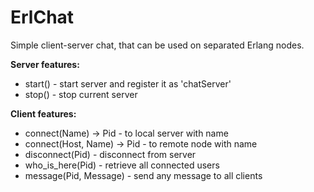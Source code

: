 # ErlChat

Simple client-server chat, that can be used on separated Erlang nodes.

**Server features:**

- start() - start server and register it as 'chatServer'
- stop() - stop current server

**Client features:**

- connect(Name) -> Pid - to local server with name
- connect(Host, Name) -> Pid - to remote node with name
- disconnect(Pid) - disconnect from server
- who_is_here(Pid) - retrieve all connected users
- message(Pid, Message) - send any message to all clients
